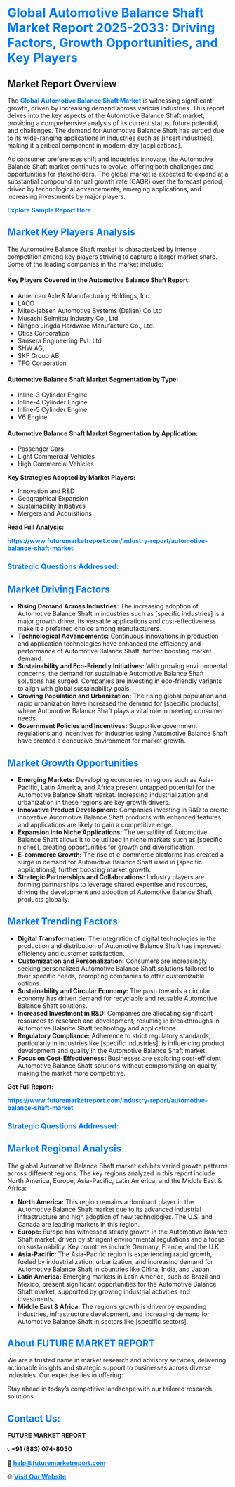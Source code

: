 <h1 style="color: #007BFF;">Global Automotive Balance Shaft Market Report 2025-2033: Driving Factors, Growth Opportunities, and Key Players</h1>

<section id="overview">
<h2>Market Report Overview</h2>
<p>The <a href="https://www.futuremarketreport.com/industry-report/automotive-balance-shaft-market" style="color: #007BFF; text-decoration: none;"><strong>Global Automotive Balance Shaft Market</strong></a> is witnessing significant growth, driven by increasing demand across various industries. This report delves into the key aspects of the Automotive Balance Shaft market, providing a comprehensive analysis of its current status, future potential, and challenges. The demand for Automotive Balance Shaft has surged due to its wide-ranging applications in industries such as [insert industries], making it a critical component in modern-day [applications].</p>
<p>As consumer preferences shift and industries innovate, the Automotive Balance Shaft market continues to evolve, offering both challenges and opportunities for stakeholders. The global market is expected to expand at a substantial compound annual growth rate (CAGR) over the forecast period, driven by technological advancements, emerging applications, and increasing investments by major players.</p>
</section>

<section id="overview">
<p><a href="https://www.futuremarketreport.com/request-sample/reportId=44341" style="color: #007BFF; text-decoration: none;"><strong>Explore Sample Report Here</strong></a></p>
</section>

<section id="key-players">
<h2 style="color: #007BFF;">Market Key Players Analysis</h2>
<p>The Automotive Balance Shaft market is characterized by intense competition among key players striving to capture a larger market share. Some of the leading companies in the market include:</p>
<h4>Key Players Covered in the Automotive Balance Shaft Report:</h4>
<ul><li>American Axle &amp; Manufacturing Holdings, Inc.</li><li>LACO</li><li>Mitec-jebsen Automotive Systems (Dalian) Co Ltd</li><li>Musashi Seimitsu Industry Co., Ltd.</li><li>Ningbo Jingda Hardware Manufacture Co., Ltd.</li><li>Otics Corporation</li><li>Sansera Engineering Pvt. Ltd</li><li>SHW AG,</li><li>SKF Group AB,</li><li>TFO Corporation</li></ul>
<h4>Automotive Balance Shaft Market Segmentation by Type:</h4>
<ul><li>Inline-3 Cylinder Engine</li><li>Inline-4 Cylinder Engine</li><li>Inline-5 Cylinder Engine</li><li>V6 Engine</li></ul>

<h4>Automotive Balance Shaft Market Segmentation by Application:</h4>
<ul><li>Passenger Cars</li><li>Light Commercial Vehicles</li><li>High Commercial Vehicles</li></ul>
<p><strong>Key Strategies Adopted by Market Players:</strong></p>
<ul>
<li>Innovation and R&D</li>
<li>Geographical Expansion</li>
<li>Sustainability Initiatives</li>
<li>Mergers and Acquisitions</li>
</ul>
</section>

<section>
<p><strong>Read Full Analysis: </strong></p><a href="https://www.futuremarketreport.com/industry-report/automotive-balance-shaft-market" style="color: #007BFF; text-decoration: none;"><strong>https://www.futuremarketreport.com/industry-report/automotive-balance-shaft-market</strong></a>
<h3 style="color: #007BFF;">Strategic Questions Addressed:</h3>
</section>

<section id="driving-factors">
<h2 style="color: #007BFF;">Market Driving Factors</h2>
<ul>
<li><strong>Rising Demand Across Industries:</strong> The increasing adoption of Automotive Balance Shaft in industries such as [specific industries] is a major growth driver. Its versatile applications and cost-effectiveness make it a preferred choice among manufacturers.</li>
<li><strong>Technological Advancements:</strong> Continuous innovations in production and application technologies have enhanced the efficiency and performance of Automotive Balance Shaft, further boosting market demand.</li>
<li><strong>Sustainability and Eco-Friendly Initiatives:</strong> With growing environmental concerns, the demand for sustainable Automotive Balance Shaft solutions has surged. Companies are investing in eco-friendly variants to align with global sustainability goals.</li>
<li><strong>Growing Population and Urbanization:</strong> The rising global population and rapid urbanization have increased the demand for [specific products], where Automotive Balance Shaft plays a vital role in meeting consumer needs.</li>
<li><strong>Government Policies and Incentives:</strong> Supportive government regulations and incentives for industries using Automotive Balance Shaft have created a conducive environment for market growth.</li>
</ul>
</section>

<section id="growth-opportunities">
<h2 style="color: #007BFF;">Market Growth Opportunities</h2>
<ul>
<li><strong>Emerging Markets:</strong> Developing economies in regions such as Asia-Pacific, Latin America, and Africa present untapped potential for the Automotive Balance Shaft market. Increasing industrialization and urbanization in these regions are key growth drivers.</li>
<li><strong>Innovative Product Development:</strong> Companies investing in R&D to create innovative Automotive Balance Shaft products with enhanced features and applications are likely to gain a competitive edge.</li>
<li><strong>Expansion into Niche Applications:</strong> The versatility of Automotive Balance Shaft allows it to be utilized in niche markets such as [specific niches], creating opportunities for growth and diversification.</li>
<li><strong>E-commerce Growth:</strong> The rise of e-commerce platforms has created a surge in demand for Automotive Balance Shaft used in [specific applications], further boosting market growth.</li>
<li><strong>Strategic Partnerships and Collaborations:</strong> Industry players are forming partnerships to leverage shared expertise and resources, driving the development and adoption of Automotive Balance Shaft products globally.</li>
</ul>
</section>

<section id="trending-factors">
<h2 style="color: #007BFF;">Market Trending Factors</h2>
<ul>
<li><strong>Digital Transformation:</strong> The integration of digital technologies in the production and distribution of Automotive Balance Shaft has improved efficiency and customer satisfaction.</li>
<li><strong>Customization and Personalization:</strong> Consumers are increasingly seeking personalized Automotive Balance Shaft solutions tailored to their specific needs, prompting companies to offer customizable options.</li>
<li><strong>Sustainability and Circular Economy:</strong> The push towards a circular economy has driven demand for recyclable and reusable Automotive Balance Shaft solutions.</li>
<li><strong>Increased Investment in R&D:</strong> Companies are allocating significant resources to research and development, resulting in breakthroughs in Automotive Balance Shaft technology and applications.</li>
<li><strong>Regulatory Compliance:</strong> Adherence to strict regulatory standards, particularly in industries like [specific industries], is influencing product development and quality in the Automotive Balance Shaft market.</li>
<li><strong>Focus on Cost-Effectiveness:</strong> Businesses are exploring cost-efficient Automotive Balance Shaft solutions without compromising on quality, making the market more competitive.</li>
</ul>
</section>

<section>
<p><strong>Get Full Report: </strong></p><a href="https://www.futuremarketreport.com/industry-report/automotive-balance-shaft-market" style="color: #007BFF; text-decoration: none;"><strong>https://www.futuremarketreport.com/industry-report/automotive-balance-shaft-market</strong></a>
<h3 style="color: #007BFF;">Strategic Questions Addressed:</h3>
</section>


<section id="regional-analysis">
<h2 style="color: #007BFF;">Market Regional Analysis</h2>
<p>The global Automotive Balance Shaft market exhibits varied growth patterns across different regions. The key regions analyzed in this report include North America, Europe, Asia-Pacific, Latin America, and the Middle East & Africa:</p>
<ul>
<li><strong>North America:</strong> This region remains a dominant player in the Automotive Balance Shaft market due to its advanced industrial infrastructure and high adoption of new technologies. The U.S. and Canada are leading markets in this region.</li>
<li><strong>Europe:</strong> Europe has witnessed steady growth in the Automotive Balance Shaft market, driven by stringent environmental regulations and a focus on sustainability. Key countries include Germany, France, and the U.K.</li>
<li><strong>Asia-Pacific:</strong> The Asia-Pacific region is experiencing rapid growth, fueled by industrialization, urbanization, and increasing demand for Automotive Balance Shaft in countries like China, India, and Japan.</li>
<li><strong>Latin America:</strong> Emerging markets in Latin America, such as Brazil and Mexico, present significant opportunities for the Automotive Balance Shaft market, supported by growing industrial activities and investments.</li>
<li><strong>Middle East & Africa:</strong> The region’s growth is driven by expanding industries, infrastructure development, and increasing demand for Automotive Balance Shaft in sectors like [specific sectors].</li>
</ul>
</section>

<footer>
<h2 style="color: #007BFF;">About FUTURE MARKET REPORT</h2>
<p>We are a trusted name in market research and advisory services, delivering actionable insights and strategic support to businesses across diverse industries. Our expertise lies in offering:</p>

<p>Stay ahead in today’s competitive landscape with our tailored research solutions.</p>

<h2 style="color: #007BFF;">Contact Us:</h2>
<p><strong>FUTURE MARKET REPORT</strong></p>
<p>📞 <strong>+91 (883) 074-8030</strong></p>
<p>📧 <strong><a href="mailto:help@futuremarketreport.com" style="color: #007BFF;">help@futuremarketreport.com</a></strong></p>
<p>🌐 <strong><a href="https://www.futuremarketreport.com/" style="color: #007BFF;">Visit Our Website</a></strong></p>
</footer>